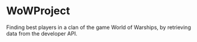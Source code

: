 # WoWProject
Finding best players in a clan of the game World of Warships, by retrieving data from the developer API. 

